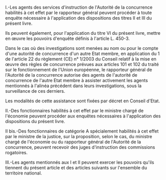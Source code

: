   

I.-Les agents des services d'instruction de l'Autorité de la concurrence habilités à cet effet par le rapporteur général peuvent procéder à toute enquête nécessaire à l'application des dispositions des titres II et III du présent livre.


Ils peuvent également, pour l'application du titre VI du présent livre, mettre en œuvre les pouvoirs d'enquête définis à l'article L. 450-3.


Dans le cas où des investigations sont menées au nom ou pour le compte d'une autorité de concurrence d'un autre Etat membre, en application du 1 de l'article 22 du règlement (CE) n° 1/2003 du Conseil relatif à la mise en œuvre des règles de concurrence prévues aux articles 101 et 102 du traité sur le fonctionnement de l'Union européenne, le rapporteur général de l'Autorité de la concurrence autorise des agents de l'autorité de concurrence de l'autre Etat membre à assister activement les agents mentionnés à l'alinéa précédent dans leurs investigations, sous la surveillance de ces derniers.


Les modalités de cette assistance sont fixées par décret en Conseil d'Etat.


II.-Des fonctionnaires habilités à cet effet par le ministre chargé de l'économie peuvent procéder aux enquêtes nécessaires à l'application des dispositions du présent livre.


II bis.-Des fonctionnaires de catégorie A spécialement habilités à cet effet par le ministre de la justice, sur la proposition, selon le cas, du ministre chargé de l'économie ou du rapporteur général de l'Autorité de la concurrence, peuvent recevoir des juges d'instruction des commissions rogatoires.


III.-Les agents mentionnés aux I et II peuvent exercer les pouvoirs qu'ils tiennent du présent article et des articles suivants sur l'ensemble du territoire national.


  
